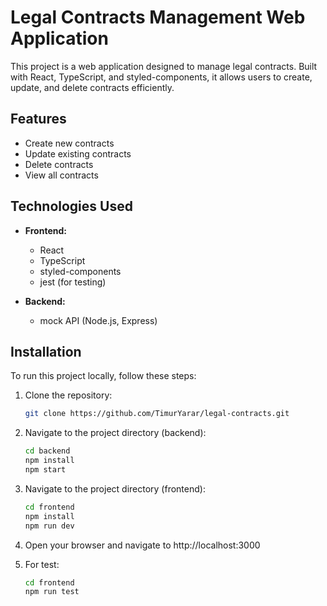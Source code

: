 # Legal Contracts Management Web Application

This project is a web application designed to manage legal contracts. Built with React, TypeScript, and styled-components, it allows users to create, update, and delete contracts efficiently.

## Features

- Create new contracts
- Update existing contracts
- Delete contracts
- View all contracts

## Technologies Used

- **Frontend:**

  - React
  - TypeScript
  - styled-components
  - jest (for testing)

- **Backend:**
  - mock API (Node.js, Express)

## Installation

To run this project locally, follow these steps:

1. Clone the repository:

   ```bash
   git clone https://github.com/TimurYarar/legal-contracts.git
   ```

2. Navigate to the project directory (backend):

   ```bash
   cd backend
   npm install
   npm start
   ```

3. Navigate to the project directory (frontend):

   ```bash
   cd frontend
   npm install
   npm run dev
   ```

4. Open your browser and navigate to http://localhost:3000

5. For test:

   ```bash
   cd frontend
   npm run test
   ```
